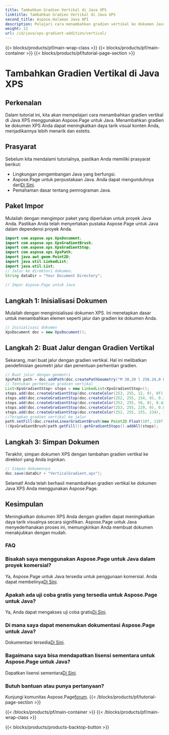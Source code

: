 ```yaml
---
title: Tambahkan Gradien Vertikal di Java XPS
linktitle: Tambahkan Gradien Vertikal di Java XPS
second_title: Aspose.Halaman Java API
description: Pelajari cara menambahkan gradien vertikal ke dokumen Java XPS dengan Aspose.Page. Tingkatkan daya tarik visual dengan mudah. Panduan langkah demi langkah di dalam.
weight: 12
url: /id/java/xps-gradient-addition/vertical/
---
```


{{< blocks/products/pf/main-wrap-class >}}
{{< blocks/products/pf/main-container >}}
{{< blocks/products/pf/tutorial-page-section >}}

# Tambahkan Gradien Vertikal di Java XPS

## Perkenalan
Dalam tutorial ini, kita akan mempelajari cara menambahkan gradien vertikal di Java XPS menggunakan Aspose.Page untuk Java. Menambahkan gradien ke dokumen XPS Anda dapat meningkatkan daya tarik visual konten Anda, menjadikannya lebih menarik dan estetis.
## Prasyarat
Sebelum kita mendalami tutorialnya, pastikan Anda memiliki prasyarat berikut:
- Lingkungan pengembangan Java yang berfungsi.
-  Aspose.Page untuk perpustakaan Java. Anda dapat mengunduhnya dari[Di Sini](https://releases.aspose.com/page/java/).
- Pemahaman dasar tentang pemrograman Java.
## Paket Impor
Mulailah dengan mengimpor paket yang diperlukan untuk proyek Java Anda. Pastikan Anda telah menyertakan pustaka Aspose.Page untuk Java dalam dependensi proyek Anda.
```java
import com.aspose.xps.XpsDocument;
import com.aspose.xps.XpsGradientBrush;
import com.aspose.xps.XpsGradientStop;
import com.aspose.xps.XpsPath;
import java.awt.geom.Point2D;
import java.util.LinkedList;
import java.util.List;
// Jalur ke direktori dokumen.
String dataDir = "Your Document Directory";
        
// Impor Aspose.Page untuk Java
```
## Langkah 1: Inisialisasi Dokumen
Mulailah dengan menginisialisasi dokumen XPS. Ini menetapkan dasar untuk menambahkan elemen seperti jalur dan gradien ke dokumen Anda.
```java
// Inisialisasi dokumen
XpsDocument doc = new XpsDocument();
```
## Langkah 2: Buat Jalur dengan Gradien Vertikal
Sekarang, mari buat jalur dengan gradien vertikal. Hal ini melibatkan pendefinisian geometri jalur dan penentuan perhentian gradien.
```java
// Buat jalur dengan geometri
XpsPath path = doc.addPath(doc.createPathGeometry("M 30,20 l 258.24,0 0,56.64 -258.24,0 Z"));
// Tentukan perhentian gradien vertikal
List<XpsGradientStop> stops = new LinkedList<XpsGradientStop>();
stops.add(doc.createGradientStop(doc.createColor(253, 255, 12, 0), 0f));
stops.add(doc.createGradientStop(doc.createColor(252, 255, 154, 0), 0.359375f));
stops.add(doc.createGradientStop(doc.createColor(252, 255, 56, 0), 0.424805f));
stops.add(doc.createGradientStop(doc.createColor(253, 255, 229, 0), 0.879883f));
stops.add(doc.createGradientStop(doc.createColor(252, 255, 255, 234), 1f));
//Terapkan gradien vertikal ke jalur
path.setFill(doc.createLinearGradientBrush(new Point2D.Float(10f, 110f), new Point2D.Float(10f, 200f)));
((XpsGradientBrush)path.getFill()).getGradientStops().addAll(stops);
```
## Langkah 3: Simpan Dokumen
Terakhir, simpan dokumen XPS dengan tambahan gradien vertikal ke direktori yang Anda inginkan.
```java
// Simpan dokumennya
doc.save(dataDir + "VerticalGradient.xps");
```
Selamat! Anda telah berhasil menambahkan gradien vertikal ke dokumen Java XPS Anda menggunakan Aspose.Page.
## Kesimpulan
Meningkatkan dokumen XPS Anda dengan gradien dapat meningkatkan daya tarik visualnya secara signifikan. Aspose.Page untuk Java menyederhanakan proses ini, memungkinkan Anda membuat dokumen menakjubkan dengan mudah.

### FAQ
### Bisakah saya menggunakan Aspose.Page untuk Java dalam proyek komersial?
 Ya, Aspose.Page untuk Java tersedia untuk penggunaan komersial. Anda dapat membelinya[Di Sini](https://purchase.aspose.com/buy).
### Apakah ada uji coba gratis yang tersedia untuk Aspose.Page untuk Java?
 Ya, Anda dapat mengakses uji coba gratis[Di Sini](https://releases.aspose.com/).
### Di mana saya dapat menemukan dokumentasi Aspose.Page untuk Java?
 Dokumentasi tersedia[Di Sini](https://reference.aspose.com/page/java/).
### Bagaimana saya bisa mendapatkan lisensi sementara untuk Aspose.Page untuk Java?
 Dapatkan lisensi sementara[Di Sini](https://purchase.aspose.com/temporary-license/).
### Butuh bantuan atau punya pertanyaan?
 Kunjungi komunitas Aspose.Page[forum](https://forum.aspose.com/c/page/39).
{{< /blocks/products/pf/tutorial-page-section >}}

{{< /blocks/products/pf/main-container >}}
{{< /blocks/products/pf/main-wrap-class >}}

{{< blocks/products/products-backtop-button >}}
